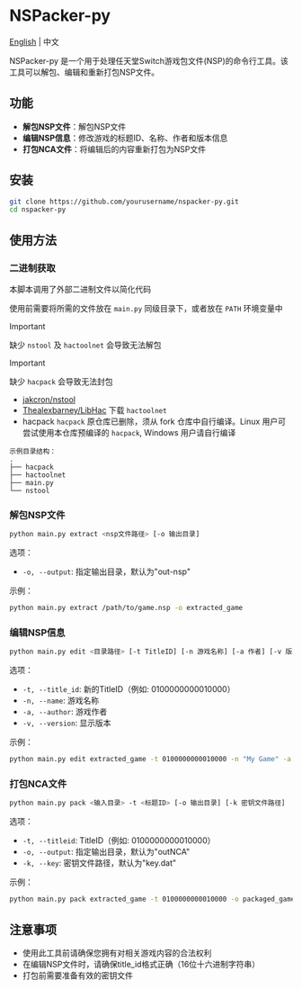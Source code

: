 # NSPacker-py

[English](./README_EN.md) | 中文

NSPacker-py 是一个用于处理任天堂Switch游戏包文件(NSP)的命令行工具。该工具可以解包、编辑和重新打包NSP文件。

## 功能

- **解包NSP文件**：解包NSP文件
- **编辑NSP信息**：修改游戏的标题ID、名称、作者和版本信息
- **打包NCA文件**：将编辑后的内容重新打包为NSP文件

## 安装

```bash
git clone https://github.com/yourusername/nspacker-py.git
cd nspacker-py
```

## 使用方法

### 二进制获取

本脚本调用了外部二进制文件以简化代码

使用前需要将所需的文件放在 `main.py` 同级目录下，或者放在 `PATH` 环境变量中

> [!IMPORTANT]
> 缺少 `nstool` 及 `hactoolnet` 会导致无法解包

> [!IMPORTANT]
>缺少 `hacpack` 会导致无法封包

- [jakcron/nstool](https://github.com/jakcron/nstool)
- [Thealexbarney/LibHac](https://github.com/Thealexbarney/LibHac)
   下载 `hactoolnet`
- hacpack
   `hacpack` 原仓库已删除，须从 fork 仓库中自行编译。Linux 用户可尝试使用本仓库预编译的 `hacpack`, Windows 用户请自行编译

```plain
示例目录结构：
.
├── hacpack
├── hactoolnet
├── main.py
└── nstool
```

### 解包NSP文件

```bash
python main.py extract <nsp文件路径> [-o 输出目录]
```

选项：

- `-o, --output`: 指定输出目录，默认为"out-nsp"

示例：

```bash
python main.py extract /path/to/game.nsp -o extracted_game
```

### 编辑NSP信息

```bash
python main.py edit <目录路径> [-t TitleID] [-n 游戏名称] [-a 作者] [-v 版本]
```

选项：

- `-t, --title_id`: 新的TitleID（例如: 0100000000010000）
- `-n, --name`: 游戏名称
- `-a, --author`: 游戏作者
- `-v, --version`: 显示版本

示例：

```bash
python main.py edit extracted_game -t 0100000000010000 -n "My Game" -a "Me" -v "1.0.0"
```

### 打包NCA文件

```bash
python main.py pack <输入目录> -t <标题ID> [-o 输出目录] [-k 密钥文件路径]
```

选项：

- `-t, --titleid`: TitleID（例如: 0100000000010000）
- `-o, --output`: 指定输出目录，默认为"outNCA"
- `-k, --key`: 密钥文件路径，默认为"key.dat"

示例：

```bash
python main.py pack extracted_game -t 0100000000010000 -o packaged_game
```

## 注意事项

- 使用此工具前请确保您拥有对相关游戏内容的合法权利
- 在编辑NSP文件时，请确保title_id格式正确（16位十六进制字符串）
- 打包前需要准备有效的密钥文件
